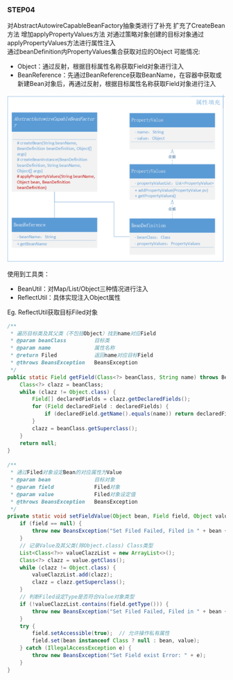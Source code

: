 ### STEP04

对AbstractAutowireCapableBeanFactory抽象类进行了补充
扩充了CreateBean方法 
增加applyPropertyValues方法
对通过策略对象创建的目标对象通过applyPropertyValues方法进行属性注入  
通过beanDefinition内PropertyValues集合获取对应的Object
可能情况:
- Object：通过反射，根据目标属性名称获取Field对象进行注入
- BeanReference：先通过BeanReference获取BeanName，在容器中获取或新建Bean对象后，再通过反射，根据目标属性名称获取Field对象进行注入

<img src="https://raw.githubusercontent.com/yancy0109/image/main/img/image-20230314235017998.png" alt="image-20230314235017998" style="zoom: 67%;" />

使用到工具类：

- BeanUtil：对Map/List/Object三种情况进行注入
- ReflectUtil：具体实现注入Object属性

Eg. ReflectUtil获取目标Filed对象

```java
/**
 * 遍历目标类及其父类（不包括Object）找到name对应Field
 * @param beanClass         目标类
 * @param name              属性名称
 * @return Filed            返回name对应目标Field
 * @throws BeansException   BeansException
 */
public static Field getField(Class<?> beanClass, String name) throws BeansException {
    Class<?> clazz = beanClass;
    while (clazz != Object.class) {
        Field[] declaredFields = clazz.getDeclaredFields();
        for (Field declaredField : declaredFields) {
            if (declaredField.getName().equals(name)) return declaredField;
        }
        clazz = beanClass.getSuperclass();
    }
    return null;
}

/**
 * 通过Filed对象设定Bean的对应属性为Value
 * @param bean              目标对象
 * @param field             Filed对象
 * @param value             Filed对象设定值
 * @throws BeansException   BeansException
 */
private static void setFieldValue(Object bean, Field field, Object value) throws BeansException{
    if (field == null) {
        throw new BeansException("Set Filed Failed, Filed in " + bean + ", Field not exist");
    }
    // 记录Value及其父类(除Object.class) Class类型
    List<Class<?>> valueClazzList = new ArrayList<>();
    Class<?> clazz = value.getClass();
    while (clazz != Object.class) {
        valueClazzList.add(clazz);
        clazz = clazz.getSuperclass();
    }
    // 判断Filed设定Type是否符合Value对象类型
    if (!valueClazzList.contains(field.getType())) {
        throw new BeansException("Set Filed Failed, Filed in " + bean + " , wrong type for Filed Value");
    }
    try {
        field.setAccessible(true);  // 允许操作私有属性
        field.set(bean instanceof Class ? null : bean, value);
    } catch (IllegalAccessException e) {
        throw new BeansException("Set Field exist Error: " + e);
    }
}
```